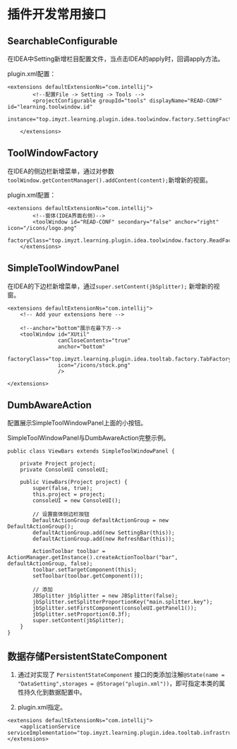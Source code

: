 # 插件开发常用接口



## SearchableConfigurable



在IDEA中Setting新增栏目配置文件，当点击IDEA的apply时，回调apply方法。

plugin.xml配置：

```
<extensions defaultExtensionNs="com.intellij">
        <!--配置File -> Setting -> Tools -->
        <projectConfigurable groupId="tools" displayName="READ-CONF" id="learning.toolwindow.id"
                             instance="top.imyzt.learning.plugin.idea.toolwindow.factory.SettingFactory"/>

    </extensions>
```



## ToolWindowFactory



在IDEA的侧边栏新增菜单，通过对参数`toolWindow.getContentManager().addContent(content);`新增新的视窗。

plugin.xml配置：

```
<extensions defaultExtensionNs="com.intellij">
        <!--窗体(IDEA界面右侧)-->
        <toolWindow id="READ-CONF" secondary="false" anchor="right" icon="/icons/logo.png"
        factoryClass="top.imyzt.learning.plugin.idea.toolwindow.factory.ReadFactory"/>
    </extensions>
```



## SimpleToolWindowPanel

在IDEA的下边栏新增菜单，通过`super.setContent(jbSplitter);` 新增新的视窗。

```
<extensions defaultExtensionNs="com.intellij">
    <!-- Add your extensions here -->

    <!--anchor="bottom"展示在最下方-->
    <toolWindow id="XUtil"
                canCloseContents="true"
                anchor="bottom"
                factoryClass="top.imyzt.learning.plugin.idea.tooltab.factory.TabFactory"
                icon="/icons/stock.png"
                />

</extensions>
```



## DumbAwareAction 

配置展示SimpleToolWindowPanel上面的小按钮。



SimpleToolWindowPanel与DumbAwareAction完整示例。

```
public class ViewBars extends SimpleToolWindowPanel {

    private Project project;
    private ConsoleUI consoleUI;

    public ViewBars(Project project) {
        super(false, true);
        this.project = project;
        consoleUI = new ConsoleUI();

        // 设置窗体侧边栏按钮
        DefaultActionGroup defaultActionGroup = new DefaultActionGroup();
        defaultActionGroup.add(new SettingBar(this));
        defaultActionGroup.add(new RefreshBar(this));

        ActionToolbar toolbar = ActionManager.getInstance().createActionToolbar("bar", defaultActionGroup, false);
        toolbar.setTargetComponent(this);
        setToolbar(toolbar.getComponent());

        // 添加
        JBSplitter jbSplitter = new JBSplitter(false);
        jbSplitter.setSplitterProportionKey("main.splitter.key");
        jbSplitter.setFirstComponent(consoleUI.getPanel1());
        jbSplitter.setProportion(0.3f);
        super.setContent(jbSplitter);
    }
}
```





## 数据存储PersistentStateComponent



1. 通过对实现了 `PersistentStateComponent`  接口的类添加注解`@State(name = "DataSetting",storages = @Storage("plugin.xml"))`，即可指定本类的属性持久化到数据配置中。

2. plugin.xml指定。

```
<extensions defaultExtensionNs="com.intellij">
    <applicationService serviceImplementation="top.imyzt.learning.plugin.idea.tooltab.infrastructure.DataSetting"/>
</extensions>

```



